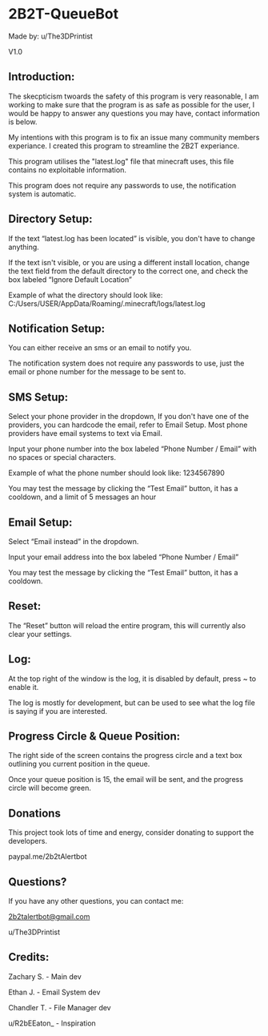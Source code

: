 # 2B2T-QueueBot

Made by: u/The3DPrintist

V1.0


## Introduction:

The skecpticism twoards the safety of this program is very reasonable, I am working to make sure that the program is as safe as possible for the user, I would be happy to answer any questions you may have, contact information is below.

My intentions with this program is to fix an issue many community members experiance.  I created this program to streamline the 2B2T experiance.

This program utilises the "latest.log" file that minecraft uses, this file contains no exploitable information.

This program does not require any passwords to use, the notification system is automatic.


## Directory Setup:

If the text “latest.log has been located” is visible, you don't have to change anything.

If the text isn't visible, or you are using a different install location, change the text field from the default directory to the correct one, and check the box labeled “Ignore Default Location”

Example of what the directory should look like:
C:/Users/USER/AppData/Roaming/.minecraft/logs/latest.log


## Notification Setup:

You can either receive an sms or an email to notify you.

The notification system does not require any passwords to use, just the email or phone number for the message to be sent to.

## SMS Setup:

Select your phone provider in the dropdown, If you don't have one of the providers, you can hardcode the email, refer to Email Setup.  Most phone providers have email systems to text via Email.

Input your phone number into the box labeled “Phone Number / Email” with no spaces or special characters.

Example of what the phone number should look like:
1234567890

You may test the message by clicking the “Test Email” button, it has a cooldown, and a limit of 5 messages an hour

## Email Setup:

Select “Email instead” in the dropdown.

Input your email address into the box labeled “Phone Number / Email”

You may test the message by clicking the “Test Email” button, it has a cooldown.


## Reset:

The “Reset” button will reload the entire program, this will currently also clear your settings.


## Log:

At the top right of the window is the log, it is disabled by default, press ~ to enable it. 

The log is mostly for development, but can be used to see what the log file is saying if you are interested.


## Progress Circle & Queue Position:

The right side of the screen contains the progress circle and a text box outlining you current position in the queue.

Once your queue position is 15, the email will be sent, and the progress circle will become green.

## Donations

This project took lots of time and energy, consider donating to support the developers.

paypal.me/2b2tAlertbot

## Questions?

If you have any other questions, you can contact me:

2b2talertbot@gmail.com

u/The3DPrintist

## Credits:

Zachary S. - Main dev

Ethan J. - Email System dev

Chandler T. - File Manager dev


u/R2bEEaton_ - Inspiration



